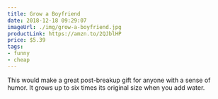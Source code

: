 ```yaml
---
title: Grow a Boyfriend
date: 2018-12-18 09:29:07
imageUrl: ./img/grow-a-boyfriend.jpg
productLink: https://amzn.to/2QJblHP
price: $5.39
tags:
- funny
- cheap
---
```


This would make a great post-breakup gift for anyone with a sense of humor. It grows up to six times its original size when you add water.